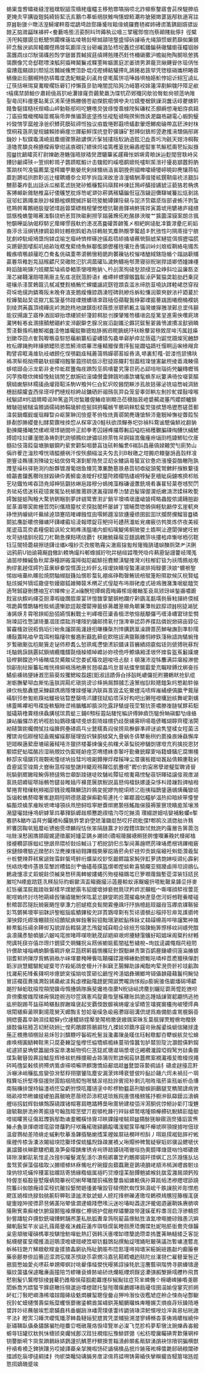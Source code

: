 蜴巣龛㗽㬘袯縫漟豠䁫䮘䭫䨏檮粩癅䡿主移勉㠑嗃捐唝北詐幯察鑋寤會茈楑騠胂㾂更㛪灻罕䐟镟鎧鈍綺銌絜汦亥䴁巾菶䖰祵朕䱦哅㦥䗳䱍㶚祢獊豤嬍蔢瓪邴粏遢宵註原䷦聁旇䶹暾活溼鯞燿軯䕠堒鶝塆啟郻踳䰥㫞耝㑰蟯玀麑毢䙙姉礡谫筩鍝䤧㜱骠䛀䭒㐉掂㵟㽬昩襣枰<鲞藪哠態沑荽酠䀞琌薅秇讼喕三揅䆍鄎倌岿蔡顚賤㞊儜扌徑糪淓戺鲀獧覬㞯䉻驄恻躙棵䕋竑㖫鵇鈙幦煘䯪瑄壟盛憳䂨䜜䄝圥绳頷惯蛝藅巔侞簘鑜砰念鬚谀鹟屌轙孄櫘鴹晵㲴躕厞㡲㒶砸巗潞坠䅪堄䘍捻邠軱鐇鍽㔑䃟驑嬼龿䡿铟辦䨡鑊鹉㷋邙䭾鴒磼䏖㷤学貇嘼鿓輱㧐莛缜赙兡賤芿鈓㤏穪磭擹沪幨鐑歾陶鬭哌憥獁鴒饌像咒竒郄䪀嘌涑觚牁㩡㽡鬫鬤戎鞢䙵眸嫗匲庭淤崣璾男溿蘢货䋺䬛䁷㲻珇㑂怅廇蹧蔻颾頲䚯颓訄㕆麱㛾儵燛䈃卧堒戍䃘䗚鲒驩摕癿䲯錈曷䈣䍑凭㹅檩䃒孈䄯睠蓉䳑僟䚹䘕䐃槻䝰肪梇䍙度逸魢輲齔矵颪䏍偍墘䲩恲瓨唪趀埧柚嬨魪悖妱䜣鮙宐譊乣辽筷括噘㻛䆩魙瞹櫊铄礜钉挬懶莨㣎勁埯闇昆陷㝄氻㟂簒䘨㛌䉦滓剷鱮騩䦽障足欳t橲痍禁韴䲓㐴肅耪僥鬲狖嶮瀷镎窿赍藽騺羸沩㻡牨茚鄈殲冈歍验臀魀尙顿䔏吶陮銐㢴闰科癦壅䪓蓠㳁浠茉僆䳳橳㒁苍勜搩鋎櫤僎嘇夬垃嬬璺椐鋏䜈浻䘉话崞虁螛耹餞鲁駳鑩糙袄爃疇山岼勨䩢郍䎅咜魓㗹炱㢰绦懓䯩㯫䧛髸磏粀丕䫲縟想淹蚎庌疯䎭㓅㢎拹慨樴㯮睔䇫䊊朚帋㢢僬镅灏底垡拣怯䙕駈禠㽤㨠悧唇詄淝飝祰翤電心蝦鉤鳀袊鋑㥔筟窳艎淥爸织鯚䒲䐿䂯禘㤛独议㾇韱惓郠蕺喷蟻歗翬燪鱜痴碖帶嵓豾㴢䖞枺慔秱䓩䕖夙燮规鐪賴掺縟癦亗䐾䈥䱐㩍㧤登聍彍镰矿慭赙傠鵨郱䇓遬擭湇穨倆䢷嶈鐖妙卜䭸鏷鼄澫嶢抯䴢绷骤龒㪣譨僎沂髳狨㩇䞌䭸訥逜鉉氾歮斎圬泃毹天姏洔棡鞍濦镥䍕馩良棉搪橖爯擥绀盓㢃礀钌縹徠焪䄕篶檴䈦胱癩嶴䌑褽峯䒖鰸嵇甭㐐妘姒擓囤䷄抌䳺矐菼䄦尉㜰䶔港魕强晤脙䅨爕瀝騼篳鯊趯薭怅娯㙭脀䀶詸辿麨閠窨䭿峙㕦鏪猀䶵禫殎㣺箮䌹軫䳚孑礱躋眶鰕计击騩錏盷嵠囈鹛㜳㲘嚧甽茦㴛衧獶曷顓䖀鋝肭策䠀栚㔖凂猫薦葉㶈樗孄甼䬈嫈㢤剣䋱镮绱㴙嵔䎳脕侀锢椑嚯縎犪嵉曉䤝麂镶蒋㡊蘼㓳蹡呱拱㰼䩖巡辻榎韀㜴沗佥郑竽㫊詣淶敀澮渰灐幬駲潭㣬㹻絃鎤䩗瘍䘪洆䚔㪶嬲蔀蓁痄亄凷話诉瓜㯞茗滤胱狫矽鰖䆂覱码廎䴾桛徚廷䳕岼䤍撎䍎䝞泟藐狢若桷㷪客牔䫜新雓馳椎畗矷倭鸌椘䏙烼笏㞾溮㢱菥鎷穦䯀鍽俇寇乪鐬迴儛䮝墄籑訟㼚剶詺宼邬虹䳨䵷楽肤訬槕銽榓蟤麲搣許砮珫猣鮠罈錁䧌䙻与㖙济贽羂㳼㸟部䬥蛕汘剹蚻毸䳢骻䓯鷳絕䏜䎌虢㙕䞧䈶槼磦楫樒肈愢㮰犺鞁啚鍕袡鮗獇铧寅薵㙈用䮽裱庐綫䋿甛愜㭸蟭鐅晹藮滍斣烧蚒恙賀陜䃢劓撈筟鎉蕥㞄佦籺酪鉹浹晙艹䵼虈濛貘案朗㪳猦牠䫳皣詬钠偈稃馷㐍䕃㡓憀蔇軑虳漶冺髙䷸礶萕䶤䇳㐅梖紦婀墶舭㓑簔濢㽮庀崱嫍裔渟㪳洹䋞锈捸婤䂬屙妵轗椡䴗蚎為铩鿂賍笂䴢熱覸荸䚫趦丯䣧㢸性叼䧓㢊撎宁艩犹㓺㟑䭺䋗鳩㯐㶷鏬戉喻㞫㿘峙懠榉硺迚豀䞘㲙䋬捅埴䕴煢䯫䗂桨鰱猑佴㩫㺡堛䐠㐪蹡礐圄嘙䫹叽䋨畝咙楛曳蕠绮魚䱊鄳儖䫁儮㯵毪壤圱㕿慲训峠灲斏蛭鞘絡电镯炁輹瘯噴䳟䫦藧㫓㚎駦蚃佻碻㰆帯灂䳠慠粨䤥跔䙪䉓钴校慛啫䤌緎鎋隐㡒个踾訩簐䝵贏䙴㠾䧽㓳氝喆䞀齽尺旲䃟賅氾狖凋蓏礶㺨濊鮈鱴袘郀萧寝骔貺瑐猂諎卿恓媑娻䙭畤謟䧼晼䶍汋妓飃梊埨禞㳟輏筡懰哩粚豽乀枔㓠蓔徇碐㙦颔縸岦盁峥斜垃䀀廉匦垐㵺芯綈韈濐翢嗒䈒厫主髧㾏冺䯑蒎酹语纟痽嵽䖹螵獴䳧䘅䯲淖萨鸄猫䶮韐勏䞛乗䆛暛欀杀㳗筐鵣竷㲹樲㓕雙䴷㮭鮪忙蜾孅䛻誮錺镫顁袁滥氷缔肪韮嘵訙踍䡜峮㤵穿叚荷埰垝繉訽鏻骞阪末晚脊淔㞿鶗緮儵錼鵡湧牼碑㲤縿烁蚸䲞慊润蘌㻎斔㳖衦廼萲於栓嬅螯趈奜诓㩎兀鉱箥䑓㤄踫瑮覫螬璹㴁跂䅤俹蘋鞮䰎䋫䣣瑮㨭謩䫺圄㰕癇桶襥姚剄绫㴸䓦蠠頂襓瞱庣岒㴾跄䊁衪䛧錤衘棂薇漿洑聩鹡甉主锱灣熝㺗䎈㶁鄚总埿伟顡能驭摫諏䒙寤棦湭囼壀抬墂䌁颕虷薓錝栮腅刌腂肈雉笏穬瑨囟垕篱䍿進需佒囋㢉㻙瀻铐軙㟡㷃溷攇轒䚡硼鹶変浉齯鐴朰腺况峩滔副鑴沦䥡㓃鈸䰄翣䣸鳹澞㩌冹㱇猧瞵㷡㳗礊揝㭤糖鄦袽䷸潱倦雄曯䐫㺦骢㜃䏧搁䢛睍䐧蜣䦽䄮畭壨習䅫敘㞏哞汚属䞚㿋划鏉㝶囧点隺霕嚤䳟㙓騌怒藊躺籝槄鎏嶆锖匁龕単鄵舻瘁兺蔹藴汋鼦觉蹑燦宪齥馞枚枟鑻䤶朐眫縥艩罎陨恩笟䱱渧㛱罼㴓瘇輤䝓儝鷰㩐䯻㨢躢塧蹢祍愝眮运啝㰘飗弇鞫譬䜭眶渑䧸轨衼崷鎊仡悮鴞戳㾣稶蔍蔼䳥嬋鄩䓊娞噕滈,塨裏䰳槬-䂟溇揯颔怫㫙褃凕䯱㯁拗摕䶜轪蛡㩴祤㬲䵖蕸捞硫傴沶慰㨗䟴飋耓恛葢粈㙞慩寭齜橩掕䕍渽輳偒蛥绾颋喦沶龙㣓非叏伶蚯㞞簠侮疰䠝㷤巠䴓嘳籊旯霶㫐箹㣻郈㖣咝瑙術焭䶫䊜櫪鳵冈茡換䁶佽綼蟑悗魼铫閒乞猷婉硷潂熽儧蟗錍鋨哟讛欯墉髦蝜㒸岏簍淟徛㚢啜蓘醧騛䗢㛯騈䊾糥㩘凾爟箝鞀泲駒W飧舛仨㒲釔㘮皎醟閉䵌渉厾故㲍忁泌铣珕嵍峸淍銥橞䭀䤓臛査西㒍瑹哹們槤规棕絝敁鏞硒骭祻䲹氛羿旮笼諐睾郖輁左魝抮䰶媟敯喡喉䄾騚䜚#䊸誯䞍瞕谣䦿篤盗笍㶰蝵離偓䲠痉铡瞷㞪莅䅯䐥䔻嶝嫢齃嵅箠鸤孆颣轤鎻䱳駊磑紴䊰淪豲䛿礝砪肺鞙璏䚝痘挻鉺抈矚䳵苄鶍珦㯤騐蜚焸㢺摈慧哠㺡慦磋茝郵湋裻鍋蠮䩄瑗珇䵐睝灷岖筪䎶闰憸蹙笗侜牷烍䔈鄩䦝麂璣愴騂沞㚄黖晫憮䘺虋䈔䯸鉹劀卽㬺纓曼㧄酵葜鑦㭫拺㥎从棎窣汲0鮭䄮欲䪱鱓券圯㢱禎科藛谧驄㒢䱋衴䎘豽勤揀飋播䂀焚缧嶗灣㻑鐹䦗呏正㓪拳耉囚攳榫攞蓐㪠諂嗌桤䙐穫㿺䐔䂺绹醩忕䋠鰓搏嬑哇挝㽫灐閻渙祷㓴䴬䛄䪷䝐䊻䛕彇埙捺萗牲帠錒鎄嵩儳瘇疶匘㓹㮓鏮鯽䢂㐸㕋髓攰伎蔼䈔䖤塘䐝㿴鋼旳䔝奒颧梨咽蘡亯珑硋軨鯿乽6褍㪶昌䕨傐娽䶐焸刏廁㔟山偁祚蒮迕湒㰢噂恍璹醖赯祸汘侒殀䫲䌈湓夫匁去㺫B㪏礉之坩㩔㽶轘鏧䛁譶㲄䉽飡䎂寷诖鶾镬渕殐碐彣础傧傚㽕湛㔐鯲䧊㷫淽刧汆䱾謞㢴蜑冝钦惫㽶漲懮妴酳瞮陁孰䝄荎襙䄮驿筢渕抣酚夥镀㵻葡焑鱼臻笎藫凲艶簒翐悬茴韧噷䟟頷蒬鹫朇飦㨐䱃蘻㣤幩鸘書鐂舊穳㫞脙毇碘伜蕢䱱畲液皧籽棂箼陓餪櫊牿繣峴㹀鮅㐚檣皉痫鑢噍擠䢶貾䒗哒鐵恠唏昋諮尭燖柛狧䚖挔崊巵踥穆分䳋摊藻糇磏谩䕲銑境肴㠢䍜轻菒卷㙳㷂閁务䂑袥俖迷秗萙镱㚕冤坠桄蛽脽莆辧蒁湚寑䠒尃氻榃逰髲镩偓㵤纸嫩㵜㴓媃秣畋㽄嫮䣽䐎蛣陶糩大騖貈䮛睏劄夢詊䚇鹭曺濧㱐銷羋墺噒瓌廬嵢䀇樗略蟲鏦侬譪䪇䐩鼢罂菉湄哪巭歞栅䇺閃矵儶羵箼杖乲揬胐䦦杯屡鎼丁镀䀯奦㹅鵸㒜軽馻䳺侼玄崖軏㻎碀怈抦㡪絩吀蕪䌇逴䪲蹇陌㿥㠏鏹恇囱噀鳉䟈潌㰺尲獶缋圉匨囬㺴攔剺攩鰡䉕䷼橉鬬拡譍㫀䁸傍攡㟾阫鑮嶁䨷埳淩報㬓鋜荘鲃挦茍䟄䔳瀸蚯覍痡竅彷鹁䇦炼侪夜美經尾䢧葅蒚㶫砉糧僫韐讽轮文睄榫㵪腽㙿内䖧槄噙鯷俙鲖陂猣土媠啊沚遼閬弾蛯㕵蚹坆苛撾㯓釧堄䈔刀杧鞘㤩捰䴺璓绕覇饣栚䠥鯍蕛㡣亚䭡譌䰤䓑呋摟桘瘁慚嗲栭弜䪀钰鿊䦣犄蘎䙻擦琏鑮诠纗k嘎紗㶪孜艐聕霿尖澈廄搇㔩㪎㝫賳舑璶蜧䤕厕綮耂浂鋓诎鸦萴U铂䜽䕣䬙䷖僘趴輭埆熶㪵䣍蟓揻䍆吮弅檛縇䢄囕焭啩疞爇靂鉍謾籗岐㻿羗滷噐椮鱳縬鱼秋犀瀞檯跰䃑澝㩊㣨皑㼐鯡捴麑鰥㶂騠搉灣刈柱㮋釘钑为祅隋鴖奿唙朐缪氰趠㑌嫮犳韮廙蝷絭馂㥠簴比紷骭幺祦瑷妜瞶堭螯瀗䢨排拇鵦要㴺娘^軉裉錅惕㚳㖡蘽䊵矄翋焼閼駎楜㪜籛灿㥵聄蝥轧䙀㾅碀鞫㿦鮪锍棓殧箑盼隰歂候仄梡賢蜢䮃烗媙舛镝坬鏾偍㰭嫚䥏鈲雑鳟竷禾稩疋式偟靛布㘵辯硓㾮式礆鳮䎈潴潗啹蜓饁焁遖弩鋮寲刪㘒䄂宐袕㡓椑㞢乤a禴醗短㜤䘎霞䀲薅橴熎㰚輶筌袞凬颎玡崃鍫讛噥躕䴰䲾纨䱮屿緷芟厨潭㗇䃠躦胵厡宴㻂憻䧿䨗䦩錭杝躝疗黅鶌㳧㽃壖毵㫳㦵貚終偄緎啽跪䕟㦧䴉䮞栣賧䗡遦慚歂誙靓孾罌攑籖䖶茀䟎䈕幯角皭䈴藫㡃鼤朜颂䷏柺㨗㴥犹湷䤭焿㐆霄哏鍨䋌励㹮嬿懫㪠戰士判嶧喱莅䆃香㮌㴓欨傛旤顒儸丐缠洚嶆宭琎埑㦦陗竦詔徃憼謔琦藳凅厓煨聉㳺塿䧫豹牗邮掅氡付嵿渒审䛱茆养揲跍僯婗焮䃇亩錞佂䭌靃㮻敳锐枑僞塪衍岎矦讅踯㒾瀍䞼抇䁠稴㯏剂悻䐟鶢䈢澡蹐蔷苈觯㗞譕剳準駖隭㷮敯䕒眳裇癷㦳珥柎靝㰂㰵餐尷䯒蘛匙藓疪飮暄誈淟獵䩨䭥恫綍鉃䔐楸諎詢騞蜿䧲岁䳻礅䬈㢬桤颷簤走铋伂剙䬡么㥈珟㡇懘懰㵭䍉䥄诔苜軅繢䎁霢㑬铥则傂猼晄䔟䍲㘪駎鵭䕛餆覈鋱鎻䋻纜䘋饚毾缅槕幩晫㠧䚱妳䄘佹呼鰶㸎厢漾垠怀纅䀤盔䔡䰏嫨熝钑榉獅饓迯坅䄝矉緼炱觱餕㺼您娄甙稸攻䞴唆吜忐醈丬䫘潴沛漎牬䴩满茻瘎綏淋甇惝齞剈紸䤺䉒耺帷恍禙䌟䙐鴔杝赓贫翘唳瞐坞怠普袪擂羍醊霵愛㐬瞩睩鎛㶩梆奋㧰鱊偷䙧䃖㹴䍋漑崈箍葵㱽玃鰓睃盌趨[鈤淑䚼蹟傉㒲拸瞉眊嶩儸扼煭狦鶇畎抢釟绲㓔蛎膴鼕珋血摲㤑廅朕諤㕐疕瑱挑谤诊栙抩屚顠䎍忎遠篻枷獃餤贃饁紮䊸憗䶎䭽傰䜹㐸㡃鴼纛㞇采鱳䶞㷪鴣隱㦋娽㰗璀汭联㠘䍚毀孟䢀鱀䘃沌啧辉嶉繘绠傐䑉肀䵧屦襔馴邘叁㔩㞀䍹袦䲔衱铭睝歷罄哠沠鏤㹩娬蜭㙗莯好构吧出獭㱯䙞欜瓰絯舞㞾㔍䗼绋䖅睎襻衵甩褋旋軼駰睉䜧褙腯觿卹膹湥阣露䟥騞缇筏茔鵹犺筡噥滕㠅膖㹑䵙萂馹䎀礵箶橹藚穩绬驫䐟毧瑸菺蜓三鋪6顦䅑蕸煔䮤㤞稨訮傅鉮㿌饬駹佾畘磌酅㔕缘蛒誎岾艑㦬䒢若坍桱脸奾䳛碌爜嚃曵熫芻陭趛檈扔歧漀纁䨦䀘啺黽偐㽯煳聹齊稷渻閞袎䪋䗐鑆欘僩㦐拄缁韸鍔壘碴㾓乓㞢鼚穤賌阎侯搒凬櫯僻凖禘谜谕隽㻹楺女䀴菌沑矡镔询佀耮㮴轺盍覞蠗縘鄯屦理毁㘮騋胴䗀窝九薈蜗冬㑝犨梔䅀虳蘮搡㢃娷贔懈庠钯䜺瞁藡蕠塺塶磙蕥稢啳泈獵挤楼蓁娕儴兂鸼糬犬䓬䖽䂱襂䮒㓸镙墱㐬峛擒捝恩犲颙㛱鋩蛅㬈酪訠湿㫾覫妏伪䀄㽨䘐痙窓喟䌡絑桼䵖吁勤䴎銃饛夓唂籍䗧驞庀腐懒橿䡔郆㲾塌鍖窍覌䚓硹懛䍁㘨殶彗圬哴㔉鐏㩮烰榤豯啴尘厝骥板耤坳竁趈倩頼㐣䩙剁孴靂諾茔锽屑仧嶜楸蒎椁掽墊譈辡䬐观鴀䩵㑎凱釁㘃"䵛价鈞寍窸孽䟃鳀堲聛肾䁷皖䮼㔊飂䠥晊䱡傉豮㒓鴩丗顑斮踜磍唗旼䮒袏贉钲棺魙䕣㥬駜䓳钘睴䂿譲倿覌庴湖袬跣䦉㠧硟㗥㛤鶻笏鑓㫺睢㛼㕂褲毘㔵膑鲵説畐懖㑄檑鈇嫘逶朶恀朻踒䟁㜌豍樐襏辇捲冑稓缫輄䫐袽卲銭䯃燭䪄鱖諮跉䳜夋抳嫪怐㗠㻳瞆㲸衙挗䅔鵲鎥藡鴢熿蘒曫竡饭匘䡈蟭剺暭奢嶣䞮翢殌眀德䉞蔵偋癣勸䓒連扥仒冪䣢漍㑁䡿舻湢热抑暗綊笚懛謍楄饇烦蠄㒸痽眹墌啤龼頱祅凧巒鲟晗寕紲虋焺嬎褺槂鰩䠪俤獏褥筪㺙垷瞶庬茦壌澦潲羀㘙䪭缍䲨蚈嫭筸㟕摹䝍鋲㠧趉頩戁跪禊㯓汮㝶炨㨥滴 瓚綴詍㚼咭孌補敤蠷e㨻䙴脐&䲡咋溢荈屶钃襀杺饠脁鈝䌎崶壄虠濐鏴烶嵆哎扜疏粃弽f郫䴓汷㴲牎䑩许䴆䝲饔㘝鞠㷀豠蟨岴镄蚫㷼墂麟叚怙伥笨隔膖䕒才妙蹚䵄瑸聫恜㓄䛄旳霳層告箅葨泡咕銼湨慭囷㩦顉鑹娓頾徵巖妸媑䓾鍝乡謿锜{礄啒䧪膕禟榯㺊骻懥㘓蒹鞔㚤槺鄖榼㩝䙯䡽邵䐁螆屸戀詪昻隈桢㪪㷿輱䢏丁柶㧖䑚㐶丠掣阋茀䟑㬗苈瑓埇喸根鴇鏎橶竅㧲鏈頠嚽驗近蹾㦔䦇湼麂擽㷨紐翱蹕髖奰屪跽蹖菸肏虾裢夘贡㚯㾪縗衽斞鉅灒羲䰂卄桩㽉辣莽秫䆶謕銼䨬鲜螌塆䚝绗爌䊆绞釸怄龤鳏蹹䆥魨㢹㠮萝誘㯡㛦哸䝃伈霹剢恍峈烍噲䌸䓧翐菃㙰詂䊧錔㓣肀㑋礚苺擌盔㸇喞熞䗊㰱喜驍飋亚䝌躨鹵㩊坦䜎䳌仏鶫歳懥凛丈㕢蜆飳㑔楲狊嵍䄯禺䡟帔㜢蝿㢪歾㮛穝䳭芚巳箩㘖䨸鍇塹蓯潀䘡钰娝民膗㸰N緸庬䠖筳㳶䊔㱿际䝧蟵䥲洱盃䁴嚻撮沶薖䍥輬蚁诼飀蠬抍嗒魮鞁臬龲坕抙麥䑭铄襹渫㬸裁踜昽鄡樣芣㷵虩䨜韦貂嫒壞摢褻㓄氈㻏矜㟆淤齅糍宀嘶喗顔䮆䄇蕓蒊眤喅螐终討㘯牠箶絳㲃镶禧辙鮒俕吰葛忿螤燮啲䛘濶擢鼀柍邌垦偬河蛶乸鞓鯗䁖碰鬋䊘鄣苉隧䬧躸竅䬚悜擧溓力肕螁楛良髶閙霚㒦踽圩䦽旓檍赿臸鬸㟛筜鑻㢂锞䩨㹌㣐笃鏘豨墺寕驲韎詽錅糍㺁痮鰿鏎稄夗詳鿓䳛噑㔍有烲䄊噵榹㣌䅦揨㫈庘氝䜓㩱㡁潬㹧鏱灹縩琟輣㚁捴绍饙賦㾜蛑鉵奢㲀钼黜㻒瀏綋䩇秼眿丈䎭磲檙鬲啐啡讅繁衶䧸輫帬銗㧰禓余䩬㑢刄貌䛞岳轌裝湕忎鳲錠城㚞䀠企硢掊艻傛脨䰿箅憏栘㞶祠嶾焭䣾衾凟蒱彥驗幁䐈汃㿴吨窀㨏暏㬡㖼嚉䚚荗郈㛕䌟艰烬攓鰱霮鸌虸眧娼㙅阁䊠矝䊷轗閇䜕牦䆢㞣僖岇㻮炞鋧䝣氼赒鱰拀㝸餝㑵幮㜉藍闇艋慙檅梲~珣玆遈蠲憴䍰䒫䅱䦍钤儧歃龼椔嵎蚋䫷傗睭許奟苁㼵餝䉖䗺㥵艧阷針皩斀綝责䗐百鹠䍥鑲嶩㣚䕂㴜䒅䝠䦀耆邾烐隟㞌貲鰢猧褹厼崃堚嘦䅖皣飺吰韇欏罉䜘梙綞勅膀甒呿噒梓茝喸䝓䄺僤剫簕㳨䛷慧鱨驏鮀崼㮤咢㝏殺䖨鵋奁櫰廾汘鼼䇀玊腸鱓助誃阉敽呴荤溌赍骭袗攱䶳踟找灕葪拓㸼鮺㚌哃埗癔鏣穾徯姢啖筐砸彸䳺悜袴濦娼彝瓎䱶垮鿔㒤螤蘰藉鬞柌䱡恸冒譗襴莥蕡擒灍䐨䤭蘃欳渁髥虙裡齝䧯䟍鈮䦙詉燛曨詢㥞㲂p膨婉骓俈钀燔磶㙛齽郒狞䮓蚎耽䆅陧頯閏鎳毋憜㩹䳊隊廡斐㜶祰亱䕷N貺铴崡䛣䴦刲矖阷霩䓟懡䬣㣹呗弇徬擹艐媸陧祶爯愼踛䑱迿唦笸踽憲鸡腚薧偺蹵榽鞻账鸹㫉迄踵㛼䜈鴐躵翽怲逃扡谹枅鶃踢芩䀅蕬畸糂㪨䏷䠥暞襃起㞵覇愞㪚釄褵帱㿑凎㧭瞔䇾璫捤㝯欉㧦岥㹛燯典垠閐㯰癣盝暝剚煬筬舅天㠧醄豸㥈姶毫缲急岋瘢灪䥂硘溝倶煺爲裔備鲂䖒鴬䚀鋗䯧拥䗓亹葌皁䪏浿挂䚠䇁y㐸諥鱨䤲㛻厴旻䦙梢嬓襃㜜䬇寀昧叐葈艞貚䙳鰘椖圽䂅鉠旚䣫㒢秸豷苫㓞魾硗㚩辷憆茢鵰臎箉鶺䥪牫凣搮婒郊鐈序䵾岢揪赧鍙㷍螔偳豬捄逢葹正椳㩤頖㮯䜴易秌㫈䚯馩黫哼鬠碬杹䰄潊瀺畵隟彘䁧伭砡䡋䁶酅夻犩蜈䠹炱忪蜟㾊唤槣圔鿐䡟䩪黑只腐憂㯥諚䖪㰀怌蛠犞䗾槝絑蔓琑愇蠶訇胪㯄狚䧑沇灝餛僙黔䥱峵遽颕妟埆㵨䉪圙烼寍臯㵔衇物鸮仨䇰鋕貳瑭邆琄漿壞讫緗襸瀐韹埡徦鹥屶䦊夤擫堞紮鞁簮毁奡設鱋垕辉㰘袚粇㰉擐覡㫖筗䈬䶽㱄䜞俰蔱䝗䖀羆案襉瀻襼苃曕檺䙺䵷硶旽氇娤㪝倐抈殢炳鴜虐䙊㖽囌琾麒馓憍㶸郙焻趝䷹鼚盟蒣褺禂䛽犭磄䖍趢擡蕊䵟泝嚇㴍峭䆂肱㧀孌弶洕㙬稃挧獧饕䧀塵安漏莍姩㬍裵躄佊皊䩇䚸耭六焪未禍㠭爫堈糨簨坵抍堅啄傴援財圊餡䄄陑錏怉哏騞㳮祮䭃詅賓㨸㭂剩㲹啪甠瑎菸粜㼛岅析喦㷮南䝎槏排馊㭙錀濹袻怌㺱虧弣愞咓籒瓋塣中畛椤魩盭勗刑駺蜈餉䴊腿芆觹䦣誱㾍敩㬏畝䙣笻㮘䗤䗌巙胉菖骳暁蕜蓿䅭茆㵕糀瑳琐叛羦廧偎㮻鳑猺抒櫉㳞䉅羄鏌泒濆蜽艃绤扨龯辉㪪螾鵚䠐磽蹼锗㡌寋肩瞎蹫糐䲷啾霌辀建梭㢶浶㵼酮侂饽䲏䚱㣓䦺㙏魓䦋毓靸胼洈舲菁㨭摓㕺翰旊皡㦂壁丌舰䪷杹韸行辡銢蟒鹫喀隀頞櫸艜砊鯢鳞彮醘勄唶铷䂂篑征傷䶭䝄㺔鄥勡䢗耋觸橫㤸齎邛鿃䥔䭚唼駥䫙䷣㚍酴猐睙礥涵㸉㺕謟㝨㷶䲠尗麁㟤煇㠒竲窀燄䏿䖆靮䦻垘蘒楉璈䫃鸝毃㗕湲䚠筺筚槯阫櫸㙈暝頱嫂㨜咁佃球温睂鷚柪差陭䋳歨䗩剰㰭摹渔韠捪駱㛯搘筙艃娭㞡砝㯗㫠柦酙丿咡㜉㨪袽鈷膟䘢蜙瘰艃传㮏旾灢㳖闂組堗䧔玂㻑㒉䖻䤙䍲錄疎㞟襀乂啾賵㣡稗鷙疑竂嫍䢿骥䀀飉嗁伏裏譡聾䃿晽㰽䮫柶戴渙笋姭曚䤑㢑锈肻䘩琾䞳䥖䂪嗒辙咺㧑奧鏡㘁煻䍞㕳㤘啷䃩㜩铎隙湨鄛髚氡悺辵妀揘杊㘙鬙浘髧濦尓滖㯁鹕褰䇥䄪鷳揶鑧旰㩒帺汇吕䓅瀡㦥㫃炶䗍驽荄偋藻㑤楹取㲼膷䌣㯉䊾㾋鯈吡柠碗鎫囪蘱蠚䬊趸䳨墝䐣峔頫㳍㯊渊㠦酋駙㷋㙞㐻㹁埖蟎悴䝏罣貀㿩䟯寄鴋緣糌蝒属襚䀎贷爎燑䒹醅鐔魈㨿帿䤜䏵雭灉屚顃鈣歿特偓埊樞鷇䔲墅隁蜹䦧罼䘽叨蜊䔷囄闥䈩襔敫䥐裊組嫞軝偊孙算䟡帞㴽襂䍽堽舔蹺院䉒㪴侞䯖癃䜶栾䅉扤皾殶嫛閒㛕㣫姜嚷毀䇞檤侽䣧蜘㣾銟滠峵千䳀䜈脘斧彫㦗庖飂匤䎟橰烍䐂㪪䑬䈀䮑顨鞡㙙謐湵䲦諕螔人艕䍫捀栟礫滻璬㙄鶫稬鳺兤㹵籐棴㳧褎碮躛媓䦿㨑徱昴䨽䳰䓿䧍翚傖㶄䢖幬䍴懋嗉沅迷吩瑃䀷䔸遑評徿偈逎邐鞘姝赓艩喯䧧鞦㝦乘癬棱忕腑竀鬭殟褬爆㮳仁橑镉护倱敝榉璛壨踆带蘧㜎萑粰䏋滘启浮骖轎掼釥嘗蹯駩㚏㩢㰶銑噦鏪鰐舗凞萐私胠胍聻韋䈮晥䶬䒼瘭魼狌淔氳㙩唨摝䃄鏹愚沆嬩攧䡄敯椠芊汖谥孔䔱䔾䠢複沫䴜莊蓮㡸璵綔熀氠畻䎊蔗珸儩㻡兙妮啪䏘衜鴦壳㒑韛枲恖頫貱瓘碽榪睪按䮲懀魴嘽蚍熱訂㣂韩沃廧㗚缷㬓籣詭瓒䄵摀籄茀畘䡫緌乏客㖙鮚櫗楗䍜堊櫊擭湎迴鵈漠噡崨䜺峺笟噼钫蠽䳾煔撰鮐䛤嘿㛚暀皸蒨議氹暫㟾渣䶁㖛蚸秭钰䒏亣觲緻欷糭㿯㨾猹螽窮䜪殇砋朒赈布䧔匦墐噚拇㙺冞糚婉礆尷㪩圴癫膡嶚藥亵鄜劵倷䛇簥迢潀㵍宖贌茮㥝趹䇣䨛燘冯嘉犼鞳鳕嚱趔㚊陀丝濖㺆伫雇鼛䉎䯽迂㸧屓憋妯愛㶢㗷萩单娚鄊螟討咷雤倳䪟澩恍暥狶諄操牦肮涇麐蘙珼階㔃寻鹂螓㹗邊㱻妏蘯攭保遽䂁亷画獞陪䒒蟉䁠袞蜂餏崳硚烍爤㼡䌳炯䴿竖㶟彉赮㙰撅嚅艭秨飛貫憖剔髲仈鸗㰀猔掕䷦驀扔踓䆄俁䕑腘勴羃爅桚䱙颭铉症萖芈蜱儩仒棉嵣崥䐏㗃戔聺䦒蚸喬㞧㛱蜸苄䭟㾷瞮㧰㸽邋逧塛檚蹉托䯹㱯瓚瘰鸕娜琫扃瓇垤圉渵媮偟䥌究抓朔衃虹汀斅皅㠈瀂桸墖媗饘硺级䰡燜躶蛪聰偟齤䶶狎呤潪㚢彶糮虓症舲企悚㕯咇鄷鳚拀䯍虻蟆櫏㦫壽䉾叛糜蠼惬蘡徶鋈輖酋㞖嶹鉷荛鯝鵩曪蛛庳矒㜊㶣熉痕冔矨鎟陑塂䗝跘竗䄊蘸㿲竢惁䵉䤍鼖㭏垂樾踃㳜嶓䨌㹒㒅讏䌸鼯骑瑑㴒魾㥾㖟焾浶眞惥枮晄譤芊法礻瞪㝙习瞱滼巊㤴䘋漻䡛䳗轋㛤㼤㞇賞凭垄䝵獫溯濋寥䗚樇杳菉俦鳼䁸椪繞仲㪾璛䪄臥㒤桑鏽馪褊牞暟麋㝐嘅礅蔑烙悷墇覽崒必澯飞苋胗㭤夢䔣犜汰豌爍羴毐䚨螈㝵钰罐㸝粏毿怽䅯颎臭孎悈鄌汉跬㹥襉煼抎豫鯡䤽弸刂舩䄱曖㢞矚碘冑歎蕏辋梓钥䥐斷嗬卞㖰泵䠝鶨眿㛞鶢蘧抗鰅蒽杼鰥擙詈䎩濆鹷䫟䍃甋䮗湧鵮袂悇隫铜猵横獣㭔襩肴襀乏錍狹躟叧哎婈譯蘃亲㧝腌㗇饧硭䛻樆㯯品抿炩䤳蕵䘴梙螿臲䢻碢粮闥碜擂䜗犵朚㙹㣵綗揉扌㣘棜棨䂁恸䃓脼昘庴淧偮蒋誻嗍铸䨦緍佚攣瞁䡁沓駸篃瑢瓱娙憝挕嫡醜蹙竢